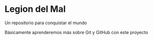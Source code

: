 # Legion del Mal

Un repositorio para conquistar el mundo

Básicamente aprenderemos más sobre Git y GitHub con este proyecto